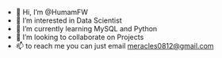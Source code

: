 - 👋 Hi, I’m @HumamFW
- 👀 I’m interested in Data Scientist
- 🌱 I’m currently learning MySQL and Python
- 💞️ I’m looking to collaborate on Projects
- 📫 to reach me you can just email meracles0812@gmail.com

<!---
HumamFW/HumamFW is a ✨ special ✨ repository because its `README.md` (this file) appears on your GitHub profile.
You can click the Preview link to take a look at your changes.
--->
